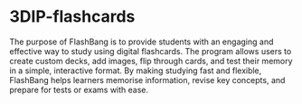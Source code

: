 # 3DIP-flashcards
The purpose of FlashBang is to provide students with an engaging and effective way to study using digital flashcards. The program allows users to create custom decks, add images, flip through cards, and test their memory in a simple, interactive format. By making studying fast and flexible, FlashBang helps learners memorise information, revise key concepts, and prepare for tests or exams with ease.
